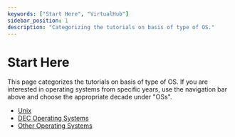 ```yaml
---
keywords: ["Start Here", "VirtualHub"]
sidebar_position: 1
description: "Categorizing the tutorials on basis of type of OS."
---
```


# Start Here

This page categorizes the tutorials on basis of type of OS. If you are interested in operating systems from specific years, use the navigation bar above and choose the appropriate decade under "OSs".

- [Unix](/start-here/unix)
- [DEC Operating Systems](/start-here/dec)
- [Other Operating Systems](/start-here/others)
